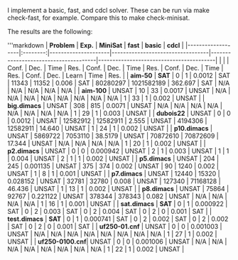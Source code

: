 I implement a basic, fast, and cdcl solver. These can be run via make check-fast, for example. Compare this to make check-minisat.

The results are the following:

'''markdown
| **Problem**       | **Exp.** |     **MiniSat**     |             **fast**             |              **basic**              |                 **cdcl**                |
|-------------------|:--------:|---------------------|----------------------------------|--------------------------------------|-----------------------------------------|
|                   |          | Conf. | Dec.     | Time     | Res.   | Conf.     | Dec.     |  Time  | Res.   | Conf.     | Dec.         |  Time   |  Res.   | Conf. | Dec. | Learn | Time  |  Res.   |
| **aim-50**        | **SAT**  | 0     | 1        | 0.0012   | SAT    | 11343     | 11352    | 0.006  | SAT    | 80280297  | 1021582189  | 362.697 | SAT     | N/A   | N/A | N/A   | N/A   |  N/A   |
| **aim-100**       | UNSAT    | 10    | 33       | 0.0017   | UNSAT  | N/A       | N/A      | N/A    | N/A    | N/A       | N/A         | N/A     | N/A     | 1     | 33  | 1     | 0.002 | UNSAT |
| **big.dimacs**    | UNSAT    | 308   | 815      | 0.0071   | UNSAT  | N/A       | N/A      | N/A    | N/A    | N/A       | N/A         | N/A     | N/A     | 1     | 29  | 1     | 0.003 | UNSAT |
| **dubois22**      | UNSAT    | 0     | 0        | 0.0012   | UNSAT  | 12582912  | 12582911 | 2.555  | UNSAT  | 4194306   | 12582911    | 14.640  | UNSAT   | 1     | 24  | 1     | 0.002 | UNSAT |
| **p10.dimacs**    | UNSAT    | 5869722 | 7053110 | 38.5179  | UNSAT  | 70872610  | 70872609 | 17.344 | UNSAT  | N/A       | N/A         | N/A     | N/A     | 1     | 20  | 1     | 0.002 | UNSAT |
| **p2.dimacs**     | UNSAT    | 0     | 0        | 0.000942 | UNSAT  | 2         | 1        | 0.003  | UNSAT  | 1         | 1           | 0.004   | UNSAT   | 2     | 1   | 1     | 0.002 | UNSAT |
| **p5.dimacs**     | UNSAT    | 204   | 245      | 0.001135 | UNSAT  | 375       | 374      | 0.002  | UNSAT  | 90        | 1240        | 0.002   | UNSAT   | 1     | 8   | 1     | 0.001 | UNSAT |
| **p7.dimacs**     | UNSAT    | 12440 | 15320    | 0.028152 | UNSAT  | 32781     | 32780    | 0.008  | UNSAT  | 127340    | 71168128    | 46.436  | UNSAT   | 1     | 13  | 1     | 0.002 | UNSAT |
| **p8.dimacs**     | UNSAT    | 75864 | 92767    | 0.221122 | UNSAT  | 378344    | 378343   | 0.082  | UNSAT  | N/A       | N/A         | N/A     | N/A     | 1     | 16  | 1     | 0.001 | UNSAT |
| **sat.dimacs**    | **SAT**  | 0     | 1        | 0.000922 | SAT    | 0         | 2        | 0.003  | SAT    | 0         | 2           | 0.004   | SAT     | 0     | 2   | 0     | 0.001 | SAT   |
| **test.dimacs**   | **SAT**  | 0     | 1        | 0.000741 | SAT    | 0         | 2        | 0.002  | SAT    | 0         | 2           | 0.002   | SAT     | 0     | 2   | 0     | 0.001 | SAT   |
| **uf250-01.cnf**  | UNSAT    | 0     | 0        | 0.001003 | UNSAT  | N/A       | N/A      | N/A    | N/A    | N/A       | N/A         | N/A     | N/A     | 1     | 27  | 1     | 0.002 | UNSAT |
| **uf250-0100.cnf**| UNSAT    | 0     | 0        | 0.001006 | UNSAT  | N/A       | N/A      | N/A    | N/A    | N/A       | N/A         | N/A     | N/A     | 1     | 22  | 1     | 0.002 | UNSAT |
